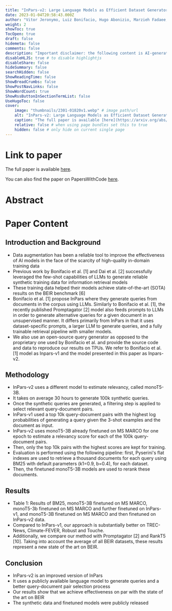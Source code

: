 ```yaml
---
title: "InPars-v2: Large Language Models as Efficient Dataset Generators for Information Retrieval"
date: 2023-01-04T20:58:43.000Z
author: "Vitor Jeronymo, Luiz Bonifacio, Hugo Abonizio, Marzieh Fadaee, Roberto Lotufo, Jakub Zavrel, Rodrigo Nogueira"
weight: 2
showToc: true
TocOpen: true
draft: false
hidemeta: false
comments: false
description: "Important disclaimer: the following content is AI-generated, please make sure to fact check the presented information by reading the full paper."
disableHLJS: true # to disable highlightjs
disableShare: false
hideSummary: false
searchHidden: false
ShowReadingTime: false
ShowBreadCrumbs: false
ShowPostNavLinks: false
ShowWordCount: true
ShowRssButtonInSectionTermList: false
UseHugoToc: false
cover:
    image: "thumbnails/2301-01820v1.webp" # image path/url
    alt: "InPars-v2: Large Language Models as Efficient Dataset Generators for Information Retrieval" # alt text
    caption: "The full paper is available [here](https://arxiv.org/abs/2301.01820)." # display caption under cover
    relative: false # when using page bundles set this to true
    hidden: false # only hide on current single page
---
```


# Link to paper
The full paper is available [here](https://arxiv.org/abs/2301.01820).

You can also find the paper on PapersWithCode [here](https://paperswithcode.com/paper/inpars-v2-large-language-models-as-efficient).

# Abstract

# Paper Content

## Introduction and Background
- Data augmentation has been a reliable tool to improve the effectiveness of AI models in the face of the scarcity of high-quality in-domain training data
- Previous work by Bonifacio et al. [1] and Dai et al. [2] successfully leveraged the few-shot capabilities of LLMs to generate reliable synthetic training data for information retrieval models
- These training data helped their models achieve state-of-the-art (SOTA) results on the BEIR benchmark [6]
- Bonifacio et al. [1] propose InPars where they generate queries from documents in the corpus using LLMs. Similarly to Bonifacio et al. [1], the recently published Promptagator [2] model also feeds prompts to LLMs in order to generate alternative queries for a given document in an unsupervised manner. It differs primarily from InPars in that it uses dataset-specific prompts, a larger LLM to generate queries, and a fully trainable retrieval pipeline with smaller models.
- We also use an open-source query generator as opposed to the proprietary one used by Bonifacio et al. and provide the source code and data to reproduce our results on TPUs. We refer to Bonifacio et al. [1] model as Inpars-v1 and the model presented in this paper as Inpars-v2.

## Methodology
- InPars-v2 uses a different model to estimate relevancy, called monoT5-3B.
- It takes on average 30 hours to generate 100k synthetic queries.
- Once the synthetic queries are generated, a filtering step is applied to select relevant query-document pairs.
- InPars-v1 used a top 10k query-document pairs with the highest log probabilities of generating a query given the 3-shot examples and the document as input.
- InPars-v2 uses monoT5-3B already finetuned on MS MARCO for one epoch to estimate a relevancy score for each of the 100k query-document pairs.
- Then, only the top 10k pairs with the highest scores are kept for training.
- Evaluation is performed using the following pipeline: first, Pyserini's flat indexes are used to retrieve a thousand documents for each query using BM25 with default parameters (k1=0.9, b=0.4), for each dataset.
- Then, the finetuned monoT5-3B models are used to rerank these documents.

## Results
- Table 1: Results of BM25, monoT5-3B finetuned on MS MARCO, monoT5-3b finetuned on MS MARCO and further finetuned on InPars-v1, and monoT5-3B finetuned on MS MARCO and then finetuned on InPars-v2 data.
- Compared to InPars-v1, our approach is substantially better on TREC-News, Climate-FEVER, Robust and Touche.
- Additionally, we compare our method with Promptagator [2] and RankT5 [10]. Taking into account the average of all BEIR datasets, these results represent a new state of the art on BEIR.

## Conclusion
- InPars-v2 is an improved version of InPars
- It uses a publicly available language model to generate queries and a better query-document pair selection process
- Our results show that we achieve effectiveness on par with the state of the art on BEIR
- The synthetic data and finetuned models were publicly released
